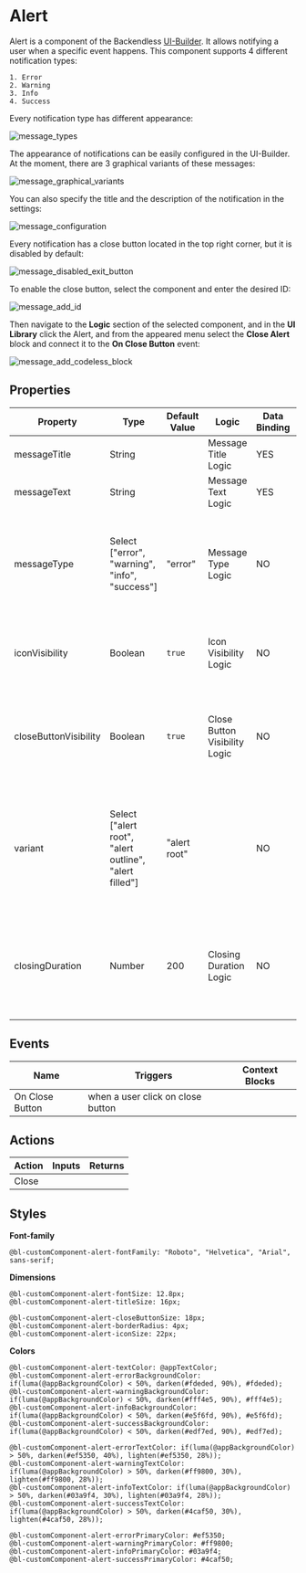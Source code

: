 # Alert

Alert is a component of the Backendless [UI-Builder](https://backendless.com/developers/#ui-builder). It allows notifying a user when a specific event happens. This component supports 4 different notification types:

    1. Error
    2. Warning
    3. Info
    4. Success

Every notification type has different appearance:

![message_types](https://user-images.githubusercontent.com/115621450/195358575-0eada315-be09-40f8-94c3-e53759f89c30.png)

The appearance of notifications can be easily configured in the UI-Builder. At the moment, there are 3 graphical variants of these messages:

![message_graphical_variants](https://user-images.githubusercontent.com/115621450/195362219-9e16708a-4d9d-4022-9c0e-f74e95f2b1dd.png)

You can also specify the title and the description of the notification in the settings:

![message_configuration](https://user-images.githubusercontent.com/115621450/195361003-ba6a90e4-6362-4c0a-8b08-85037b385a88.png)

Every notification has a close button located in the top right corner, but it is disabled by default:

![message_disabled_exit_button](https://user-images.githubusercontent.com/115621450/195366932-d4780a93-d6ee-4ab1-a541-2d4a07ff77a4.png)

To enable the close button, select the component and enter the desired ID:

![message_add_id](https://user-images.githubusercontent.com/115621450/195363670-59c3706d-15ef-4ead-bc82-7d644c164ba4.png)

Then navigate to the **Logic** section of the selected component, and in the **UI Library** click the Alert, and from the appeared menu select the **Close Alert** block and connect it to the **On Close Button** event:

![message_add_codeless_block](https://user-images.githubusercontent.com/115621450/195363381-09d4b9ff-3d72-4ecb-9144-81721b3b2ccc.png)



## Properties

| Property              | Type                                                   | Default Value | Logic                         | Data Binding | UI Setting | Description                                                                                          |
|-----------------------|--------------------------------------------------------|---------------|-------------------------------|--------------|------------|------------------------------------------------------------------------------------------------------|
| messageTitle          | String                                                 |               | Message Title Logic           | YES          | YES        | the title of an alert message.                                                                       |
| messageText           | String                                                 |               | Message Text Logic            | YES          | YES        | the content of an alert message.                                                                     |
| messageType           | Select ["error", "warning", "info", "success"]         | "error"       | Message Type Logic            | NO           | YES        | this property allows selecting the alert type: error, warning, info, success.                        |
| iconVisibility        | Boolean                                                | `true`        | Icon Visibility Logic         | NO           | YES        | when enabled, the alert icon is displayed in the message.                                            |
| closeButtonVisibility | Boolean                                                | `true`        | Close Button Visibility Logic | NO           | YES        | when enabled, the alert message appears without the close button.                                    |
| variant               | Select ["alert root", "alert outline", "alert filled"] | "alert root"  |                               | NO           | YES        | this property allows selecting the graphical variant of an alert: root, alert outline, alert filled. |
| closingDuration       | Number                                                 | 200           | Closing Duration Logic        | NO           | YES        | allows specifying the animation speed in milliseconds when closing the alert.                        |

## Events

| Name            | Triggers                          | Context Blocks |
|-----------------|-----------------------------------|----------------|
| On Close Button | when a user click on close button |                |


## Actions

| Action | Inputs | Returns |
|--------|--------|---------|
| Close  |        |         |

## Styles

**Font-family**
````
@bl-customComponent-alert-fontFamily: "Roboto", "Helvetica", "Arial", sans-serif;
````

**Dimensions**
````
@bl-customComponent-alert-fontSize: 12.8px;
@bl-customComponent-alert-titleSize: 16px;

@bl-customComponent-alert-closeButtonSize: 18px;
@bl-customComponent-alert-borderRadius: 4px;
@bl-customComponent-alert-iconSize: 22px;
````

**Colors**
````
@bl-customComponent-alert-textColor: @appTextColor;
@bl-customComponent-alert-errorBackgroundColor: if(luma(@appBackgroundColor) < 50%, darken(#fdeded, 90%), #fdeded);
@bl-customComponent-alert-warningBackgroundColor: if(luma(@appBackgroundColor) < 50%, darken(#fff4e5, 90%), #fff4e5);
@bl-customComponent-alert-infoBackgroundColor: if(luma(@appBackgroundColor) < 50%, darken(#e5f6fd, 90%), #e5f6fd);
@bl-customComponent-alert-successBackgroundColor: if(luma(@appBackgroundColor) < 50%, darken(#edf7ed, 90%), #edf7ed);

@bl-customComponent-alert-errorTextColor: if(luma(@appBackgroundColor) > 50%, darken(#ef5350, 40%), lighten(#ef5350, 28%));
@bl-customComponent-alert-warningTextColor: if(luma(@appBackgroundColor) > 50%, darken(#ff9800, 30%), lighten(#ff9800, 28%));
@bl-customComponent-alert-infoTextColor: if(luma(@appBackgroundColor) > 50%, darken(#03a9f4, 30%), lighten(#03a9f4, 28%));
@bl-customComponent-alert-successTextColor: if(luma(@appBackgroundColor) > 50%, darken(#4caf50, 30%), lighten(#4caf50, 28%));

@bl-customComponent-alert-errorPrimaryColor: #ef5350;
@bl-customComponent-alert-warningPrimaryColor: #ff9800;
@bl-customComponent-alert-infoPrimaryColor: #03a9f4;
@bl-customComponent-alert-successPrimaryColor: #4caf50;
````
